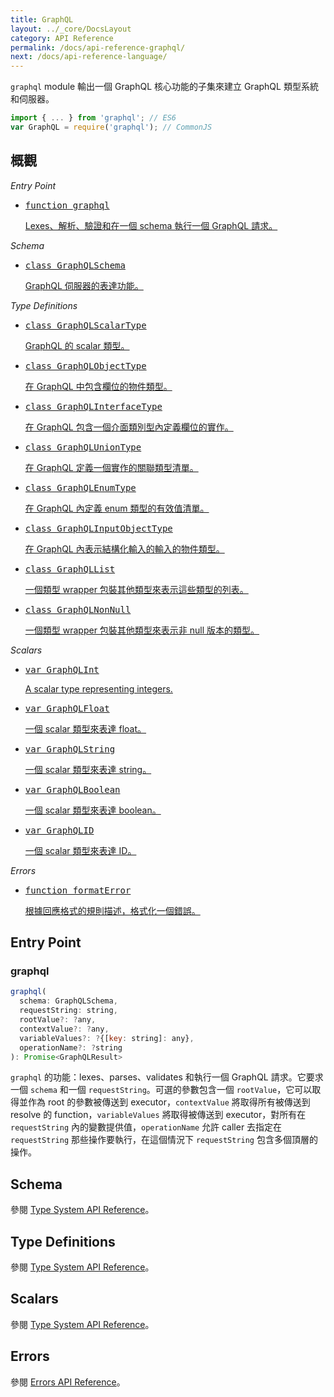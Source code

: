 ```yaml
---
title: GraphQL
layout: ../_core/DocsLayout
category: API Reference
permalink: /docs/api-reference-graphql/
next: /docs/api-reference-language/
---
```


`graphql` module 輸出一個 GraphQL 核心功能的子集來建立 GraphQL 類型系統和伺服器。

```js
import { ... } from 'graphql'; // ES6
var GraphQL = require('graphql'); // CommonJS
```

## 概觀

*Entry Point*

<ul class="apiIndex">
  <li>
    <a href="#graphql">
      <pre>function graphql</pre>
      Lexes、解析、驗證和在一個 schema 執行一個 GraphQL 請求。
    </a>
  </li>
</ul>

*Schema*

<ul class="apiIndex">
  <li>
    <a href="../api-reference-type-system/#graphqlschema">
      <pre>class GraphQLSchema</pre>
      GraphQL 伺服器的表達功能。
    </a>
  </li>
</ul>

*Type Definitions*

<ul class="apiIndex">
  <li>
    <a href="../api-reference-type-system/#graphqlscalartype">
      <pre>class GraphQLScalarType</pre>
      GraphQL 的 scalar 類型。
    </a>
  </li>
  <li>
    <a href="../api-reference-type-system/#graphqlobjecttype">
      <pre>class GraphQLObjectType</pre>
      在 GraphQL 中包含欄位的物件類型。
    </a>
  </li>
  <li>
    <a href="../api-reference-type-system/#graphqlinterfacetype">
      <pre>class GraphQLInterfaceType</pre>
      在 GraphQL 包含一個介面類別型內定義欄位的實作。
    </a>
  </li>
  <li>
    <a href="../api-reference-type-system/#graphqluniontype">
      <pre>class GraphQLUnionType</pre>
      在 GraphQL 定義一個實作的關聯類型清單。
    </a>
  </li>
  <li>
    <a href="../api-reference-type-system/#graphqlenumtype">
      <pre>class GraphQLEnumType</pre>
      在 GraphQL 內定義 enum 類型的有效值清單。
    </a>
  </li>
  <li>
    <a href="../api-reference-type-system/#graphqlinputobjecttype">
      <pre>class GraphQLInputObjectType</pre>
      在 GraphQL 內表示結構化輸入的輸入的物件類型。
    </a>
  </li>
  <li>
    <a href="../api-reference-type-system/#graphqllist">
      <pre>class GraphQLList</pre>
      一個類型 wrapper 包裝其他類型來表示這些類型的列表。
    </a>
  </li>
  <li>
    <a href="../api-reference-type-system/#graphqlnonnull">
      <pre>class GraphQLNonNull</pre>
      一個類型 wrapper 包裝其他類型來表示非 null 版本的類型。
    </a>
  </li>
</ul>

*Scalars*

<ul class="apiIndex">
  <li>
    <a href="../api-reference-type-system/#graphqlint">
      <pre>var GraphQLInt</pre>
      A scalar type representing integers.
    </a>
  </li>
  <li>
    <a href="../api-reference-type-system/#graphqlfloat">
      <pre>var GraphQLFloat</pre>
      一個 scalar 類型來表達 float。
    </a>
  </li>
  <li>
    <a href="../api-reference-type-system/#graphqlstring">
      <pre>var GraphQLString</pre>
      一個 scalar 類型來表達 string。
    </a>
  </li>
  <li>
    <a href="../api-reference-type-system/#graphqlboolean">
      <pre>var GraphQLBoolean</pre>
      一個 scalar 類型來表達 boolean。
    </a>
  </li>
  <li>
    <a href="../api-reference-type-system/#graphqlid">
      <pre>var GraphQLID</pre>
      一個 scalar 類型來表達 ID。
    </a>
  </li>
</ul>

*Errors*

<ul class="apiIndex">
  <li>
    <a href="../api-reference-errors/#formaterror">
      <pre>function formatError</pre>
      根據回應格式的規則描述，格式化一個錯誤。
    </a>
  </li>
</ul>

## Entry Point

### graphql

```js
graphql(
  schema: GraphQLSchema,
  requestString: string,
  rootValue?: ?any,
  contextValue?: ?any,
  variableValues?: ?{[key: string]: any},
  operationName?: ?string
): Promise<GraphQLResult>
```

`graphql` 的功能：lexes、parses、validates 和執行一個 GraphQL 請求。它要求一個 `schema` 和一個 `requestString`。可選的參數包含一個 `rootValue`，它可以取得並作為 root 的參數被傳送到 executor，`contextValue` 將取得所有被傳送到 resolve 的 function，`variableValues` 將取得被傳送到 executor，對所有在 `requestString` 內的變數提供值，`operationName` 允許 caller 去指定在 `requestString` 那些操作要執行，在這個情況下 `requestString` 包含多個頂層的操作。

## Schema

參閱 [Type System API Reference](../api-reference-type-system#schema)。

## Type Definitions

參閱 [Type System API Reference](../api-reference-type-system#definitions)。

## Scalars

參閱 [Type System API Reference](../api-reference-type-system#scalars)。

## Errors

參閱 [Errors API Reference](../api-reference-errors)。
